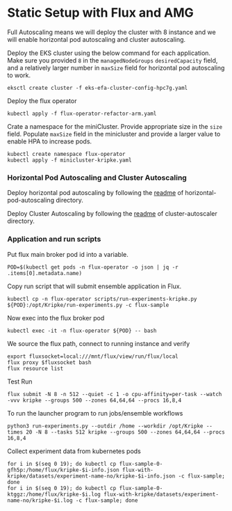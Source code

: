 # Static Setup with Flux and AMG
Full Autoscaling means we will deploy the cluster with 8 instance and we will enable horizontal pod autoscaling and cluster autoscaling.

Deploy the EKS cluster using the below command for each application. 
Make sure you provided `8` in the `managedNodeGroups` `desiredCapacity` field, and a relatively larger number in `maxSize` field for horizontal pod autoscaling to work. 

```console
eksctl create cluster -f eks-efa-cluster-config-hpc7g.yaml
```

Deploy the flux operator
```console
kubectl apply -f flux-operator-refactor-arm.yaml
```

Crate a namespace for the miniCluster. Provide appropriate size in the `size` field. Populate `maxSize` field in the minicluster
and provide a larger value to enable HPA to increase pods. 
```console
kubectl create namespace flux-operator
kubectl apply -f minicluster-kripke.yaml
```

### Horizontal Pod Autoscaling and Cluster Autoscaling
Deploy horizontal pod autoscaling by following the [readme](../horizontal-pod-autoscaling/README.md) of horizontal-pod-autoscaling directory.

Deploy Cluster Autoscaling by following the [readme](../cluster-autoscaler/README.md) of cluster-autoscaler directory. 


### Application and run scripts

Put flux main broker pod id into a variable. 
```console
POD=$(kubectl get pods -n flux-operator -o json | jq -r .items[0].metadata.name)
```

Copy run script that will submit ensemble application in Flux.
```console
kubectl cp -n flux-operator scripts/run-experiments-kripke.py ${POD}:/opt/Kripke/run-experiments.py -c flux-sample
```

Now exec into the flux broker pod
```console
kubectl exec -it -n flux-operator ${POD} -- bash
```

We source the flux path, connect to running instance and verify
```console
export fluxsocket=local:///mnt/flux/view/run/flux/local
flux proxy $fluxsocket bash
flux resource list
```

Test Run
```console
flux submit -N 8 -n 512 --quiet -c 1 -o cpu-affinity=per-task --watch -vvv kripke --groups 500 --zones 64,64,64 --procs 16,8,4
```
To run the launcher program to run jobs/ensemble workflows
```console
python3 run-experiments.py --outdir /home --workdir /opt/Kripke --times 20 -N 8 --tasks 512 kripke --groups 500 --zones 64,64,64 --procs 16,8,4
```

Collect experiment data from kubernetes pods
```
for i in $(seq 0 19); do kubectl cp flux-sample-0-gfh5p:/home/flux/kripke-$i-info.json flux-with-kripke/datasets/experiment-name-no/kripke-$i-info.json -c flux-sample; done
for i in $(seq 0 19); do kubectl cp flux-sample-0-ktggz:/home/flux/kripke-$i.log flux-with-kripke/datasets/experiment-name-no/kripke-$i.log -c flux-sample; done
```